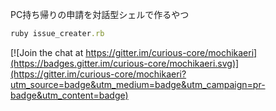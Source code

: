 PC持ち帰りの申請を対話型シェルで作るやつ

```ruby
ruby issue_creater.rb
```


[![Join the chat at https://gitter.im/curious-core/mochikaeri](https://badges.gitter.im/curious-core/mochikaeri.svg)](https://gitter.im/curious-core/mochikaeri?utm_source=badge&utm_medium=badge&utm_campaign=pr-badge&utm_content=badge)